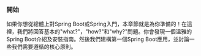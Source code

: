### 開始

如果你想從總體上對Spring Boot或Spring入門，本章節就是為你準備的！在這裡，我們將回答基本的"what?"，"how?"和"why?"問題。你會發現一個溫雅的Spring Boot介紹及安裝指南。然後我們建構第一個Spring Boot應用，並討論一些我們需要遵循的核心原則。
